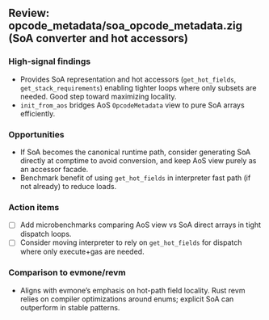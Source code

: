 ## Review: opcode_metadata/soa_opcode_metadata.zig (SoA converter and hot accessors)

### High-signal findings

- Provides SoA representation and hot accessors (`get_hot_fields`, `get_stack_requirements`) enabling tighter loops where only subsets are needed. Good step toward maximizing locality.
- `init_from_aos` bridges AoS `OpcodeMetadata` view to pure SoA arrays efficiently.

### Opportunities

- If SoA becomes the canonical runtime path, consider generating SoA directly at comptime to avoid conversion, and keep AoS view purely as an accessor facade.
- Benchmark benefit of using `get_hot_fields` in interpreter fast path (if not already) to reduce loads.

### Action items

- [ ] Add microbenchmarks comparing AoS view vs SoA direct arrays in tight dispatch loops.
- [ ] Consider moving interpreter to rely on `get_hot_fields` for dispatch where only execute+gas are needed.

### Comparison to evmone/revm

- Aligns with evmone’s emphasis on hot-path field locality. Rust revm relies on compiler optimizations around enums; explicit SoA can outperform in stable patterns.


